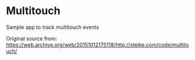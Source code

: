 # Multitouch
Sample app to track multitouch events


Original source from: https://web.archive.org/web/20151012175118/http://steike.com/code/multitouch/

